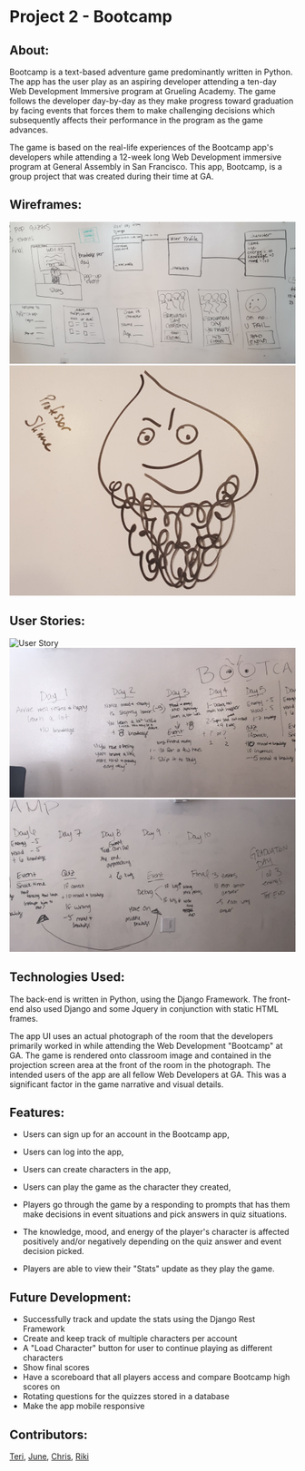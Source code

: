 Project 2 - Bootcamp
==============================


## About:
Bootcamp is a text-based adventure game predominantly written in Python. The app has the user play as an aspiring developer attending a ten-day Web Development Immersive program at Grueling Academy. The game follows the developer day-by-day as they make progress toward graduation by facing events that forces them to make challenging decisions which subsequently affects their performance in the program as the game advances.

The game is based on the real-life experiences of the Bootcamp app's developers while attending a 12-week long Web Development immersive program at General Assembly in San Francisco. This app, Bootcamp, is a group project that was created during their time at GA.

## Wireframes:

![wireframe 1](wireimages/wireframe1.jpg)
![Wireframe 2](wireimages/wireframe2.jpg)



## User Stories:
![User Story](wireimages/userstory1.png)
![User Story](wireimages/userstory2.jpg)
![User Story](wireimages/userstory3.jpg)



## Technologies Used:

The back-end is written in Python, using the Django Framework.
The front-end also used Django and some Jquery in conjunction with static HTML frames.

The app UI uses an actual photograph of the room that the developers primarily worked in while attending the Web Development "Bootcamp" at GA. The game is rendered onto classroom image and contained in the projection screen area at the front of the room in the photograph. The intended users of the app are all fellow Web Developers at GA. This was a significant factor in the game narrative and visual details.


## Features:


- Users can sign up for an account in the Bootcamp app,

- Users can log into the app,

- Users can create characters in the app,

- Users can play the game as the character they created,

- Players go through the game by a responding to prompts that has them make decisions in event situations and pick answers in quiz situations.

- The knowledge, mood, and energy of the player's character is affected positively and/or negatively depending on the quiz answer and event decision picked.

- Players are able to view their "Stats" update as they play the game.


## Future Development:

- Successfully track and update the stats using the Django Rest Framework
- Create and keep track of multiple characters per account
- A "Load Character" button for user to continue playing as different characters
- Show final scores
- Have a scoreboard that all players access and compare Bootcamp high scores on
- Rotating questions for the quizzes stored in a database
- Make the app mobile responsive


## Contributors:

[Teri](http://www.github.com/teripanda), [June](http://www.github.com/juney3), [Chris](http://www.github.com/chrispykan), [Riki](http://www.github.com/mashwhite)

